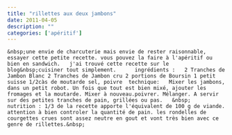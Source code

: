 ```yaml
---
title: "rillettes aux deux jambons"
date: 2011-04-05
description: ""
categories: ['apéritif']
---
```


          
    &nbsp;une envie de charcuterie mais envie de rester raisonnable, essayer cette petite recette. vous pouvez la faire à l'apéritif ou bien en sandwich.   j'ai trouvé cette recette sur le blog&nbsp;cuisiner tout simplement.      ingrédients :   2 Tranches de Jambon Blanc 2 Tranches de Jambon cru 2 portions de Boursin 1 petit suisse 1/2càs de moutarde sel, poivre  technique:   Mixer les jambons, dans un petit robot. Un fois que tout est bien mixé, ajouter les fromages et la moutarde. Mixer à nouveau.poivrer. Mélanger. A servir sur des petites tranches de pain, grillées ou pas.   &nbsp;   nutrition : 1/3 de la recette apporte l'équivalent de 100 g de viande. attention à bien controler la quantité de pain. les rondelles de courgettes crues sont assez neutre en gout et vont très bien avec ce genre de rillettes.&nbsp; 

                          
